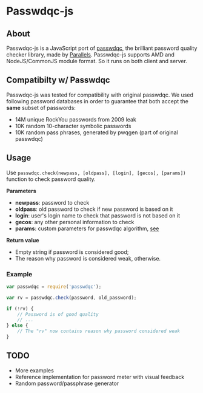 # Passwdqc-js
## About

Passwdqc-js is a JavaScript port of [passwdqc](http://openwall.com/passwdqc/), the brilliant password quality checker library, made by [Parallels](https://www.parallels.com/). Passwdqc-js supports AMD and NodeJS/CommonJS module format. So it runs on both client and server.

## Compatibilty w/ Passwdqc

Passwdqc-js was tested for compatibility with original passwdqc. We used following password databases in order to guarantee that both accept the **same** subset of passwords:

* 14M unique RockYou passwords from 2009 leak
* 10K random 10-character symbolic passwords
* 10K random pass phrases, generated by pwqgen (part of original passwdqc)

## Usage
Use `passwdqc.check(newpass, [oldpass], [login], [gecos], [params])` function to check password quality.

**Parameters**

* **newpass**: password to check
* **oldpass**: old password to check if new password is based on it
* **login**: user's login name to check that password is not based on it  
* **gecos**: any other personal information to check
* **params**: custom parameters for passwdqc algorithm, [see](http://www.openwall.com/passwdqc/README.shtml)

**Return value**

* Empty string if password is considered good;
* The reason why password is considered weak, otherwise.

### Example
```js
var passwdqc = require('passwdqc');

var rv = passwdqc.check(password, old_password);

if (!rv) {
	// Password is of good quality
	// ...
} else {
	// The "rv" now contains reason why password considered weak
}
```
## TODO
* More examples
* Reference implementation for password meter with visual feedback
* Random password/passphrase generator
